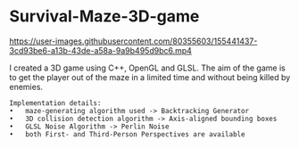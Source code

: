 # Survival-Maze-3D-game

https://user-images.githubusercontent.com/80355603/155441437-3cd93be6-a13b-43de-a58a-9a9b495d9bc6.mp4

I created a 3D game using C++, OpenGL and GLSL. The aim of the game is to get the player out of the maze in a limited time and without being killed by enemies. 	

	Implementation details: 
    •	maze-generating algorithm used -> Backtracking Generator
    •	3D collision detection algorithm -> Axis-aligned bounding boxes  
    •	GLSL Noise Algorithm -> Perlin Noise
    •	both First- and Third-Person Perspectives are available

